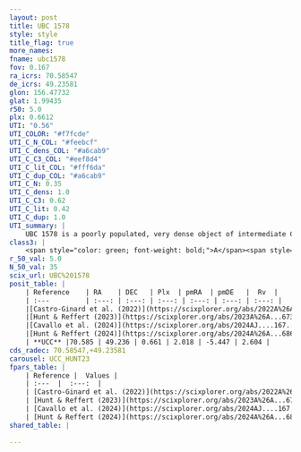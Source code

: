 ```yaml
---
layout: post
title: UBC 1578
style: style
title_flag: true
more_names: 
fname: ubc1578
fov: 0.167
ra_icrs: 70.58547
de_icrs: 49.23581
glon: 156.47732
glat: 1.99435
r50: 5.0
plx: 0.6612
UTI: "0.56"
UTI_COLOR: "#f7fcde"
UTI_C_N_COL: "#feebcf"
UTI_C_dens_COL: "#a6cab9"
UTI_C_C3_COL: "#eef8d4"
UTI_C_lit_COL: "#fff6da"
UTI_C_dup_COL: "#a6cab9"
UTI_C_N: 0.35
UTI_C_dens: 1.0
UTI_C_C3: 0.62
UTI_C_lit: 0.42
UTI_C_dup: 1.0
UTI_summary: |
    UBC 1578 is a poorly populated, very dense object of intermediate C3 quality. It was recently reported in the literature.
class3: |
    <span style="color: green; font-weight: bold;">A</span><span style="color: red; font-weight: bold;">C</span>
r_50_val: 5.0
N_50_val: 35
scix_url: UBC%201578
posit_table: |
    | Reference    | RA    | DEC   | Plx  | pmRA  | pmDE   |  Rv  |
    | :---         | :---: | :---: | :---: | :---: | :---: | :---: |
    |[Castro-Ginard et al. (2022)](https://scixplorer.org/abs/2022A%26A...661A.118C) | 70.53 | 49.22 | 0.67 | 2.02 | -5.45 | -- |
    |[Hunt & Reffert (2023)](https://scixplorer.org/abs/2023A%26A...673A.114H) | 70.582 | 49.217 | 0.658 | 2.009 | -5.436 | 2.615 |
    |[Cavallo et al. (2024)](https://scixplorer.org/abs/2024AJ....167...12C) | 70.576 | 49.206 | 0.656 | -- | -- | -- |
    |[Hunt & Reffert (2024)](https://scixplorer.org/abs/2024A%26A...686A..42H) | 70.582 | 49.217 | 0.658 | 2.009 | -5.436 | 2.615 |
    | **UCC** |70.585 | 49.236 | 0.661 | 2.018 | -5.447 | 2.604 | 
cds_radec: 70.58547,+49.23581
carousel: UCC_HUNT23
fpars_table: |
    | Reference |  Values |
    | :---  |  :---:  |
    | [Castro-Ginard et al. (2022)](https://scixplorer.org/abs/2022A%26A...661A.118C) | `AV=0.832, Dist=1547, logAge=8.419` |
    | [Hunt & Reffert (2023)](https://scixplorer.org/abs/2023A%26A...673A.114H) | `AV50=1.665, diffAV50=1.416, MOD50=10.809, logAge50=8.485` |
    | [Cavallo et al. (2024)](https://scixplorer.org/abs/2024AJ....167...12C) | `AV50=1.69, dMod50=11.05, logAge50=8.68, [Fe/H]50=0.14` |
    | [Hunt & Reffert (2024)](https://scixplorer.org/abs/2024A%26A...686A..42H) | `MassJ=182.548` |
shared_table: |
    
---
```

